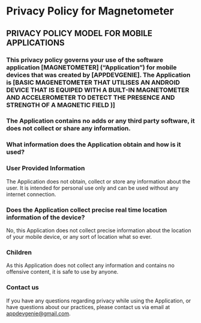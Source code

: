# Privacy Policy for Magnetometer
## PRIVACY POLICY MODEL FOR MOBILE APPLICATIONS
### This privacy policy governs your use of the software application [MAGNETOMETER] (“Application”) for mobile devices that was created by [APPDEVGENIE]. The Application is [BASIC MAGENETOMETER THAT UTILISES AN ANDROID DEVICE THAT IS EQUIPED WITH A BUILT-IN MAGNETOMETER AND ACCELEROMETER TO DETECT  THE PRESENCE AND STRENGTH OF A MAGNETIC FIELD )] 

### The Application contains no adds or any third party software, it does not collect or share any information.

### What information does the Application obtain and how is it used?
### User Provided Information 
The Application does not obtain, collect or store any information about the user. It is intended for personal use only and can be used without any internet connection. 

### Does the Application collect precise real time location information of the device?
No, this Application does not collect precise information about the location of your mobile device, or any sort of location what so ever.  

### Children
As this Application does not collect any information and contains no offensive content, it is safe to use by anyone. 

### Contact us
If you have any questions regarding privacy while using the Application, or have questions about our practices, please contact us via email at appdevgenie@gmail.com.
